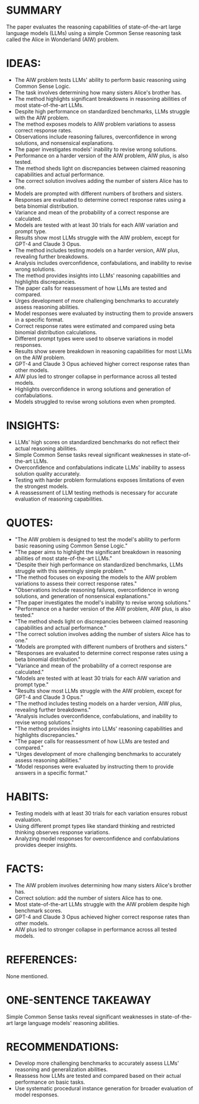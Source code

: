 # SUMMARY
The paper evaluates the reasoning capabilities of state-of-the-art large language models (LLMs) using a simple Common Sense reasoning task called the Alice in Wonderland (AIW) problem.

# IDEAS:
- The AIW problem tests LLMs' ability to perform basic reasoning using Common Sense Logic.
- The task involves determining how many sisters Alice's brother has.
- The method highlights significant breakdowns in reasoning abilities of most state-of-the-art LLMs.
- Despite high performance on standardized benchmarks, LLMs struggle with the AIW problem.
- The method exposes models to AIW problem variations to assess correct response rates.
- Observations include reasoning failures, overconfidence in wrong solutions, and nonsensical explanations.
- The paper investigates models' inability to revise wrong solutions.
- Performance on a harder version of the AIW problem, AIW plus, is also tested.
- The method sheds light on discrepancies between claimed reasoning capabilities and actual performance.
- The correct solution involves adding the number of sisters Alice has to one.
- Models are prompted with different numbers of brothers and sisters.
- Responses are evaluated to determine correct response rates using a beta binomial distribution.
- Variance and mean of the probability of a correct response are calculated.
- Models are tested with at least 30 trials for each AIW variation and prompt type.
- Results show most LLMs struggle with the AIW problem, except for GPT-4 and Claude 3 Opus.
- The method includes testing models on a harder version, AIW plus, revealing further breakdowns.
- Analysis includes overconfidence, confabulations, and inability to revise wrong solutions.
- The method provides insights into LLMs' reasoning capabilities and highlights discrepancies.
- The paper calls for reassessment of how LLMs are tested and compared.
- Urges development of more challenging benchmarks to accurately assess reasoning abilities.
- Model responses were evaluated by instructing them to provide answers in a specific format.
- Correct response rates were estimated and compared using beta binomial distribution calculations.
- Different prompt types were used to observe variations in model responses.
- Results show severe breakdown in reasoning capabilities for most LLMs on the AIW problem.
- GPT-4 and Claude 3 Opus achieved higher correct response rates than other models.
- AIW plus led to stronger collapse in performance across all tested models.
- Highlights overconfidence in wrong solutions and generation of confabulations.
- Models struggled to revise wrong solutions even when prompted.

# INSIGHTS:
- LLMs' high scores on standardized benchmarks do not reflect their actual reasoning abilities.
- Simple Common Sense tasks reveal significant weaknesses in state-of-the-art LLMs.
- Overconfidence and confabulations indicate LLMs' inability to assess solution quality accurately.
- Testing with harder problem formulations exposes limitations of even the strongest models.
- A reassessment of LLM testing methods is necessary for accurate evaluation of reasoning capabilities.

# QUOTES:
- "The AIW problem is designed to test the model's ability to perform basic reasoning using Common Sense Logic."
- "The paper aims to highlight the significant breakdown in reasoning abilities of most state-of-the-art LLMs."
- "Despite their high performance on standardized benchmarks, LLMs struggle with this seemingly simple problem."
- "The method focuses on exposing the models to the AIW problem variations to assess their correct response rates."
- "Observations include reasoning failures, overconfidence in wrong solutions, and generation of nonsensical explanations."
- "The paper investigates the model's inability to revise wrong solutions."
- "Performance on a harder version of the AIW problem, AIW plus, is also tested."
- "The method sheds light on discrepancies between claimed reasoning capabilities and actual performance."
- "The correct solution involves adding the number of sisters Alice has to one."
- "Models are prompted with different numbers of brothers and sisters."
- "Responses are evaluated to determine correct response rates using a beta binomial distribution."
- "Variance and mean of the probability of a correct response are calculated."
- "Models are tested with at least 30 trials for each AIW variation and prompt type."
- "Results show most LLMs struggle with the AIW problem, except for GPT-4 and Claude 3 Opus."
- "The method includes testing models on a harder version, AIW plus, revealing further breakdowns."
- "Analysis includes overconfidence, confabulations, and inability to revise wrong solutions."
- "The method provides insights into LLMs' reasoning capabilities and highlights discrepancies."
- "The paper calls for reassessment of how LLMs are tested and compared."
- "Urges development of more challenging benchmarks to accurately assess reasoning abilities."
- "Model responses were evaluated by instructing them to provide answers in a specific format."

# HABITS:
- Testing models with at least 30 trials for each variation ensures robust evaluation.
- Using different prompt types like standard thinking and restricted thinking observes response variations.
- Analyzing model responses for overconfidence and confabulations provides deeper insights.

# FACTS:
- The AIW problem involves determining how many sisters Alice's brother has.
- Correct solution: add the number of sisters Alice has to one.
- Most state-of-the-art LLMs struggle with the AIW problem despite high benchmark scores.
- GPT-4 and Claude 3 Opus achieved higher correct response rates than other models.
- AIW plus led to stronger collapse in performance across all tested models.

# REFERENCES:
None mentioned.

# ONE-SENTENCE TAKEAWAY
Simple Common Sense tasks reveal significant weaknesses in state-of-the-art large language models' reasoning abilities.

# RECOMMENDATIONS:
- Develop more challenging benchmarks to accurately assess LLMs' reasoning and generalization abilities.
- Reassess how LLMs are tested and compared based on their actual performance on basic tasks.
- Use systematic procedural instance generation for broader evaluation of model responses.